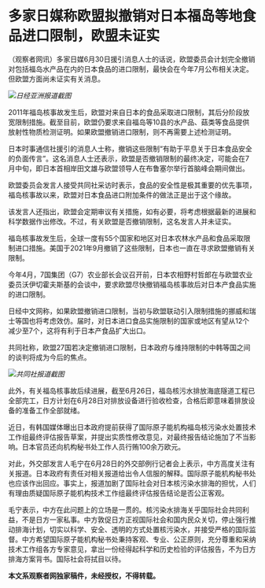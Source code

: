 

# 多家日媒称欧盟拟撤销对日本福岛等地食品进口限制，欧盟未证实

（观察者网讯）多家日媒6月30日援引消息人士的话说，欧盟委员会计划完全撤销对包括福岛水产品在内的日本食品的进口限制，最快会在今年7月公布相关决定。但欧盟方面尚未证实有关消息。

![](https://inews.gtimg.com/newsapp_bt/0/15810568853/1000)_日经亚洲报道截图_

2011年福岛核事故发生后，欧盟对来自日本的食品采取进口限制，其后分阶段放宽限制措施。截至目前，欧盟仍要求来自福岛等10县的水产品、菇类等食品提供放射性物质检测证明。如果欧盟撤销进口限制，则不再需要上述检测证明。

日本时事通信社援引的消息人士称，撤销这些限制“有助于平息关于日本食品安全的负面传言”。这名消息人士还表示，欧盟是否撤销限制的最终决定，可能会在7月中旬，即日本首相岸田文雄与欧盟领导人在布鲁塞尔举行首脑峰会期间做出。

欧盟委员会发言人接受共同社采访时表示，食品的安全性是极其重要的优先事项，福岛核事故以来，欧盟对日本食品进口附加条件的做法正是出于这个缘故。

该发言人还指出，欧盟会定期审议有关措施，如有必要，将考虑根据最新的进展和科学数据作出修改。不过，有关欧盟是否撤销限制，这名发言人并未证实。

福岛核事故发生后，全球一度有55个国家和地区对日本农林水产品和食品采取限制进口措施。美国于2021年9月撤销了这些限制，日本也一直在寻求欧盟撤销有关限制。

今年4月，7国集团（G7）农业部长会议召开前，日本农相野村哲郎在与欧盟农业委员沃伊切霍夫斯基的会谈中，要求欧盟尽快撤销福岛核事故后对日本产食品实施的进口限制。

日经中文网称，如果欧盟撤销进口限制，当初与欧盟联动引入限制措施的挪威和瑞士等国也将考虑效仿。届时，对日本进口食品实施限制的国家或地区有望从12个减少至7个，这将有利于日本产食品扩大出口。

共同社称，欧盟27国若决定撤销进口限制，日本政府与维持限制的中韩等国之间的谈判将成为今后的焦点。

![](https://inews.gtimg.com/newsapp_bt/0/15810568857/1000)_共同社报道截图_

此外，有关福岛核事故后续进展，截至6月26日，福岛核污水排放海底隧道工程已全部完工，日方计划在6月28日对排放设备进行验收检查，合格后即意味着排放设备的准备工作全部就绪。

近日，有韩国媒体曝出日本政府提前获得了国际原子能机构福岛核污染水处置技术工作组最终评估报告草案，并提出实质性修改意见，对最终报告结论施加了不当影响。日本官员还向机构秘书处工作人员行贿100余万欧元。

对此，外交部发言人毛宁在6月28日的外交部例行记者会上表示，中方高度关注有关报道。日本政府有责任对相关报道给出令人信服的解释。国际原子能机构秘书处也应该作出回应。事实上，报道加剧了国际社会对日本核污染水排海的担忧，人们有理由质疑国际原子能机构技术工作组最终评估报告结论是否公正客观。

毛宁表示，中方在此问题上的立场是一贯的。核污染水排海关乎国际社会共同利益，不是日方一家私事。中方敦促日方正视国际社会和国内民众关切，停止强行推动排海计划，切实以科学、安全、透明的方式处置核污染水，并接受严格的国际监督。中方希望国际原子能机构秘书处秉持客观、专业、公正原则，充分尊重和采纳技术工作组各方专家意见，拿出一份经得起科学和历史检验的评估报告，不为日方排海方案背书。国际社会将拭目以待。

**本文系观察者网独家稿件，未经授权，不得转载。**

